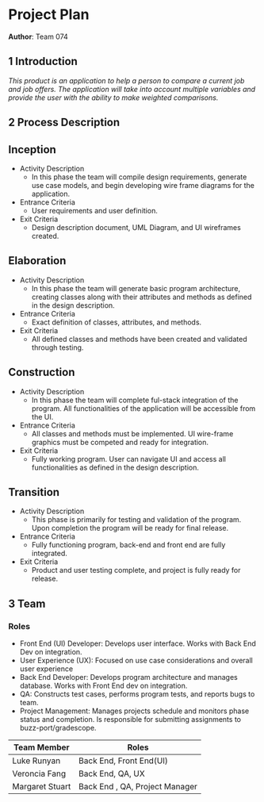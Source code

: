 # Project Plan

**Author**: Team 074

## 1 Introduction

*This product is an application to help a person to compare a current job and job offers. The application will take into account multiple variables and provide the user with the ability to make weighted comparisons.*

## 2 Process Description

## Inception
- Activity Description
  - In this phase the team will compile design requirements, generate use case models, and begin developing
wire frame diagrams for the application.
- Entrance Criteria
  - User requirements and user definition.
- Exit Criteria
  - Design description document, UML Diagram, and UI wireframes created.

## Elaboration
- Activity Description
  - In this phase the team will generate basic program architecture, creating classes along with their attributes
and methods as defined in the design description.
- Entrance Criteria
  - Exact definition of classes, attributes, and methods. 
- Exit Criteria
  - All defined classes and methods have been created and validated through testing.

## Construction
- Activity Description
  - In this phase the team will complete ful-stack integration of the program. All functionalities of the application
will be accessible from the UI.
- Entrance Criteria
  - All classes and methods must be implemented. UI wire-frame graphics must be competed and ready for integration.
- Exit Criteria
  - Fully working program. User can navigate UI and access all functionalities as defined in the design description.

## Transition
- Activity Description
  - This phase is primarily for testing and validation of the program. Upon completion the program will be ready for 
final release.
- Entrance Criteria
  - Fully functioning program, back-end and front end are fully integrated.
- Exit Criteria
  - Product and user testing complete, and project is fully ready for release.

## 3 Team
### Roles
- Front End (UI) Developer: Develops user interface. Works with Back End Dev on integration.
- User Experience (UX): Focused on use case considerations and overall user experience
- Back End Developer: Develops program architecture and manages database. Works with Front End dev on integration.
- QA: Constructs test cases, performs program tests, and reports bugs to team.
- Project Management: Manages projects schedule and monitors phase status and completion. Is responsible for
submitting assignments to buzz-port/gradescope.

| Team Member     | Roles                          |
|-----------------|--------------------------------|
| Luke Runyan     | Back End, Front End(UI)        |
| Veroncia Fang   | Back End, QA, UX               |
| Margaret Stuart | Back End , QA, Project Manager |